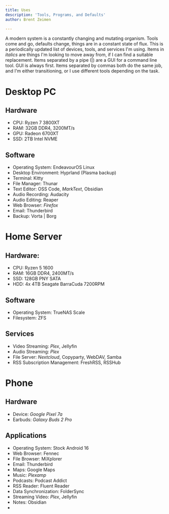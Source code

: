 ```yaml
---
title: Uses
description: 'Tools, Programs, and Defaults'
author: Brent Zeimen

---
```


A modern system is a constantly changing and mutating organism. Tools come and go, defaults change, things are in a constant state of flux. This is a periodically updated list of devices, tools, and services I'm using. Items in *italics* are things I'm looking to move away from, if I can find a suitable replacement. Items separated by a pipe (|) are a GUI for a command line tool. GUI is always first. Items separated by commas both do the same job, and I'm either transitioning, or I use different tools depending on the task.

# Desktop PC

## Hardware

* CPU: Ryzen 7 3800XT
* RAM: 32GB DDR4, 3200MT/s
* GPU: Radeon 6700XT
* SSD: 2TB Intel NVME

## Software

* Operating System: EndeavourOS Linux
* Desktop Environment: Hyprland (Plasma backup)
* Terminal: Kitty
* File Manager: Thunar
* Text Editor: OSS Code, *MarkText*, Obsidian
* Audio Recording: Audacity
* Audio Editing: Reaper
* Web Browser: *Firefox*
* Email: Thunderbird
* Backup: Vorta | Borg

# Home Server

## Hardware:

* CPU: Ryzen 5 1600
* RAM: 16GB DDR4, 2400MT/s
* SSD: 128GB PNY SATA
* HDD: 4x 4TB Seagate BarraCuda 7200RPM

## Software

* Operating System: TrueNAS Scale
* Filesystem: ZFS

## Services

* Video Streaming: *Plex*, Jellyfin
* Audio Streaming: *Plex*
* File Server: *Nextcloud*, Copyparty, WebDAV, Samba
* RSS Subscription Management: FreshRSS, RSSHub

# Phone

## Hardware

* Device: *Google Pixel 7a*
* Earbuds: *Galaxy Buds 2 Pro*

## Applications

* Operating System: Stock Android 16
* Web Browser: Fennec
* File Browser: MiXplorer
* Email: Thunderbird
* Maps: Google Maps
* Music: *Plexamp*
* Podcasts: Podcast Addict
* RSS Reader: Fluent Reader
* Data Synchronization: FolderSync
* Streaming Video: *Plex*, Jellyfin
* Notes: Obsidian
* 
